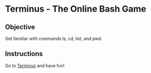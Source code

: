 

# Terminus - The Online Bash Game

## Objective

Get familiar with commands ls, cd, list, and pwd.

## Instructions

Go to [Terminus](http://www.mprat.org/Terminus/) and have fun!
